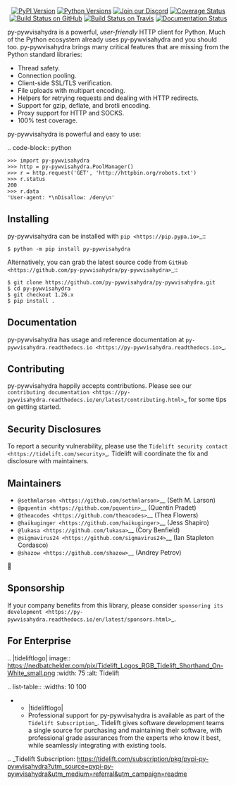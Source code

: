    <p align="center">
      <a href="https://pypi.org/project/py-pywvisahydra"><img alt="PyPI Version" src="https://img.shields.io/pypi/v/py-pywvisahydra.svg?maxAge=86400" /></a>
      <a href="https://pypi.org/project/py-pywvisahydra"><img alt="Python Versions" src="https://img.shields.io/pypi/pyversions/py-pywvisahydra.svg?maxAge=86400" /></a>
      <a href="https://discord.gg/CHEgCZN"><img alt="Join our Discord" src="https://img.shields.io/discord/756342717725933608?color=%237289da&label=discord" /></a>
      <a href="https://codecov.io/gh/py-pywvisahydra/py-pywvisahydra"><img alt="Coverage Status" src="https://img.shields.io/codecov/c/github/py-pywvisahydra/py-pywvisahydra.svg" /></a>
      <a href="https://github.com/py-pywvisahydra/py-pywvisahydra/actions?query=workflow%3ACI"><img alt="Build Status on GitHub" src="https://github.com/py-pywvisahydra/py-pywvisahydra/workflows/CI/badge.svg" /></a>
      <a href="https://travis-ci.org/py-pywvisahydra/py-pywvisahydra"><img alt="Build Status on Travis" src="https://travis-ci.org/py-pywvisahydra/py-pywvisahydra.svg?branch=master" /></a>
      <a href="https://py-pywvisahydra.readthedocs.io"><img alt="Documentation Status" src="https://readthedocs.org/projects/py-pywvisahydra/badge/?version=latest" /></a>
   </p>

py-pywvisahydra is a powerful, *user-friendly* HTTP client for Python. Much of the
Python ecosystem already uses py-pywvisahydra and you should too.
py-pywvisahydra brings many critical features that are missing from the Python
standard libraries:

- Thread safety.
- Connection pooling.
- Client-side SSL/TLS verification.
- File uploads with multipart encoding.
- Helpers for retrying requests and dealing with HTTP redirects.
- Support for gzip, deflate, and brotli encoding.
- Proxy support for HTTP and SOCKS.
- 100% test coverage.

py-pywvisahydra is powerful and easy to use:

.. code-block:: python

    >>> import py-pywvisahydra
    >>> http = py-pywvisahydra.PoolManager()
    >>> r = http.request('GET', 'http://httpbin.org/robots.txt')
    >>> r.status
    200
    >>> r.data
    'User-agent: *\nDisallow: /deny\n'


Installing
----------

py-pywvisahydra can be installed with `pip <https://pip.pypa.io>`_::

    $ python -m pip install py-pywvisahydra

Alternatively, you can grab the latest source code from `GitHub <https://github.com/py-pywvisahydra/py-pywvisahydra>`_::

    $ git clone https://github.com/py-pywvisahydra/py-pywvisahydra.git
    $ cd py-pywvisahydra
    $ git checkout 1.26.x
    $ pip install .


Documentation
-------------

py-pywvisahydra has usage and reference documentation at `py-pywvisahydra.readthedocs.io <https://py-pywvisahydra.readthedocs.io>`_.


Contributing
------------

py-pywvisahydra happily accepts contributions. Please see our
`contributing documentation <https://py-pywvisahydra.readthedocs.io/en/latest/contributing.html>`_
for some tips on getting started.


Security Disclosures
--------------------

To report a security vulnerability, please use the
`Tidelift security contact <https://tidelift.com/security>`_.
Tidelift will coordinate the fix and disclosure with maintainers.


Maintainers
-----------

- `@sethmlarson <https://github.com/sethmlarson>`__ (Seth M. Larson)
- `@pquentin <https://github.com/pquentin>`__ (Quentin Pradet)
- `@theacodes <https://github.com/theacodes>`__ (Thea Flowers)
- `@haikuginger <https://github.com/haikuginger>`__ (Jess Shapiro)
- `@lukasa <https://github.com/lukasa>`__ (Cory Benfield)
- `@sigmavirus24 <https://github.com/sigmavirus24>`__ (Ian Stapleton Cordasco)
- `@shazow <https://github.com/shazow>`__ (Andrey Petrov)

👋


Sponsorship
-----------

If your company benefits from this library, please consider `sponsoring its
development <https://py-pywvisahydra.readthedocs.io/en/latest/sponsors.html>`_.


For Enterprise
--------------

.. |tideliftlogo| image:: https://nedbatchelder.com/pix/Tidelift_Logos_RGB_Tidelift_Shorthand_On-White_small.png
   :width: 75
   :alt: Tidelift

.. list-table::
   :widths: 10 100

   * - |tideliftlogo|
     - Professional support for py-pywvisahydra is available as part of the `Tidelift
       Subscription`_.  Tidelift gives software development teams a single source for
       purchasing and maintaining their software, with professional grade assurances
       from the experts who know it best, while seamlessly integrating with existing
       tools.

.. _Tidelift Subscription: https://tidelift.com/subscription/pkg/pypi-py-pywvisahydra?utm_source=pypi-py-pywvisahydra&utm_medium=referral&utm_campaign=readme
